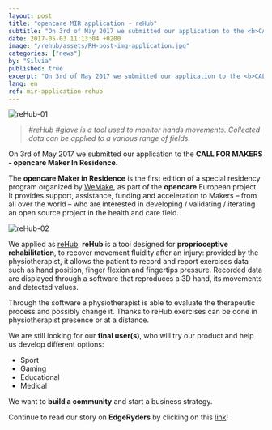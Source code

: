 ```yaml
---
layout: post
title: "opencare MIR application - reHub"
subtitle: "On 3rd of May 2017 we submitted our application to the <b>CALL FOR MAKERS - opencare Maker In Residence.</b>"
date: 2017-05-03 11:13:04 +0200
image: "/rehub/assets/RH-post-img-application.jpg"
categories: ["news"]
by: "Silvia"
published: true
excerpt: "On 3rd of May 2017 we submitted our application to the <b>CALL FOR MAKERS - opencare Maker In Residence.</b>"
lang: en
ref: mir-application-rehub
---
```


<img src="https://opencarecc.github.io/rehub/assets/RH-post-img-application.jpg" alt="reHub-01">

<blockquote><i>#reHub #glove is a tool used to monitor hands movements. Collected data can be applied to a various range of fields.</i></blockquote>

On 3rd of May 2017 we submitted our application to the <b>CALL FOR MAKERS - opencare Maker In Residence.</b>

The <b>opencare Maker in Residence</b> is the first edition of a special residency program organized by [WeMake](wemake.cc), as part of the <b>opencare</b> European project. It provides support, assistance, funding and acceleration to Makers – from all over the world – who are interested in developing / validating / iterating an open source project in the health and care field.

<img src="https://opencarecc.github.io/rehub/assets/RH-post-img-application-02.jpg" alt="reHub-02">

We applied as [reHub](http://www.rehub.pro/). <b>reHub</b> is a tool designed for <b>proprioceptive rehabilitation</b>, to recover movement fluidity after an injury: provided by the physiotherapist, it allows the patient to record and report exercises data such as hand position, finger flexion and fingertips pressure. Recorded data are displayed through a software that reproduces a 3D hand, its movements and detected values.

Through the software a physiotherapist is able to evaluate the therapeutic process and possibly change it. Thanks to reHub exercises can be done in physiotherapist presence or at a distance.

We are still looking for our <b>final user(s)</b>, who will try our product and help us develop different options:

* Sport
* Gaming
* Educational
* Medical  

We want to <b>build a community</b> and start a business strategy.

Continue to read our story on <b>EdgeRyders</b> by clicking on this [link](https://edgeryders.eu/t/reHub-rehabilitation-glove/6600)!
